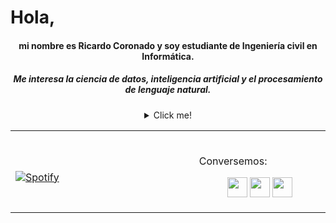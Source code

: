 <h1> Hola, </h1> 

<h4 align="center">
  mi nombre es Ricardo Coronado y soy estudiante de Ingeniería civil en Informática.   
</h4>
<h5 align="center">
  Me interesa la ciencia de datos, inteligencia artificial y el procesamiento de lenguaje natural.
</h5>

<details>
 <summary align="center" >Click me!</summary>
 <p align="center">
   
![Duck](https://b.thumbs.redditmedia.com/MBnMsJlhrm3h3G2jGL-iT_C7nQbpfOGGbFaimbovjUc.png)
   
</p>
</details>

<table width="100%" align="center"> 
  <tr>
  <td width="30%">
    
  &nbsp; <br> [![Spotify](https://novatorem-xi-eight.vercel.app/api/spotify)](https://open.spotify.com/user/12131343117)
    
  </td>
   
  <td width="18%" align="center">  
 
<br>
<p align="left">Conversemos:
  
[<img height="32" width="32" src="https://cdn.worldvectorlogo.com/logos/linkedin-icon-2.svg" />](https://www.linkedin.com/in/ricardo-coronado-mera-9a1145220/)
[<img height="32" width="32" src="https://educationatw.com/wp-content/uploads/2019/08/Twitter-Logo.png" />](https://twitter.com/naturalfreqs)
[<img height="32" width="32" src="http://assets.stickpng.com/images/580b57fcd9996e24bc43c521.png" />](https://www.instagram.com/rickiwasho/)
  
</p>


  </td>
</table>
